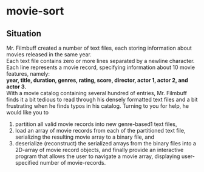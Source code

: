 # movie-sort
## Situation
Mr. Filmbuff created a number of text files, each storing information about movies released in the same year.<br>
Each text file contains zero or more lines separated by a newline character. Each line represents a movie record, specifying information about 10 movie features, namely:
<br><b>year, title, duration, genres, rating, score, director, actor 1, actor 2, and actor 3.</b><br>
With a movie catalog containing several hundred of entries, Mr. Filmbuff finds it a bit tedious to
read through his densely formatted text files and a bit frustrating when he finds typos in his catalog.
Turning to you for help, he would like you to
<ol>
  <li>
     partition all valid movie records into new genre-based1
  text files,
  </li>
  <li>
    load an array of movie records from each of the partitioned text file, serializing the resulting
    movie array to a binary file, and
  </li>
  <li>
    deserialize (reconstruct) the serialized arrays from the binary files into a 2D-array of movie
    record objects, and finally provide an interactive program that allows the user to navigate a
    movie array, displaying user-specified number of movie-records.
  </li>
</ol>
  
